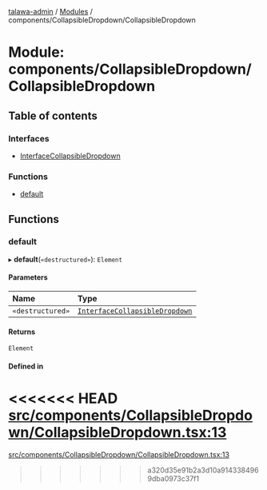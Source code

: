 [talawa-admin](../README.md) / [Modules](../modules.md) / components/CollapsibleDropdown/CollapsibleDropdown

# Module: components/CollapsibleDropdown/CollapsibleDropdown

## Table of contents

### Interfaces

- [InterfaceCollapsibleDropdown](../interfaces/components_CollapsibleDropdown_CollapsibleDropdown.InterfaceCollapsibleDropdown.md)

### Functions

- [default](components_CollapsibleDropdown_CollapsibleDropdown.md#default)

## Functions

### default

▸ **default**(`«destructured»`): `Element`

#### Parameters

| Name | Type |
| :------ | :------ |
| `«destructured»` | [`InterfaceCollapsibleDropdown`](../interfaces/components_CollapsibleDropdown_CollapsibleDropdown.InterfaceCollapsibleDropdown.md) |

#### Returns

`Element`

#### Defined in

<<<<<<< HEAD
[src/components/CollapsibleDropdown/CollapsibleDropdown.tsx:13](https://github.com/PalisadoesFoundation/talawa-admin/blob/12d9229/src/components/CollapsibleDropdown/CollapsibleDropdown.tsx#L13)
=======
[src/components/CollapsibleDropdown/CollapsibleDropdown.tsx:13](https://github.com/PalisadoesFoundation/talawa-admin/blob/b619a0d/src/components/CollapsibleDropdown/CollapsibleDropdown.tsx#L13)
>>>>>>> a320d35e91b2a3d10a9143384969dba0973c37f1
